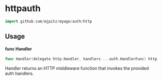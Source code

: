 # httpauth




```go
import github.com/mjpitz/myago/auth/http
```

## Usage

#### func  Handler

```go
func Handler(delegate http.Handler, handlers ...auth.HandlerFunc) http.HandlerFunc
```
Handler returns an HTTP middleware function that invokes the provided auth
handlers.
